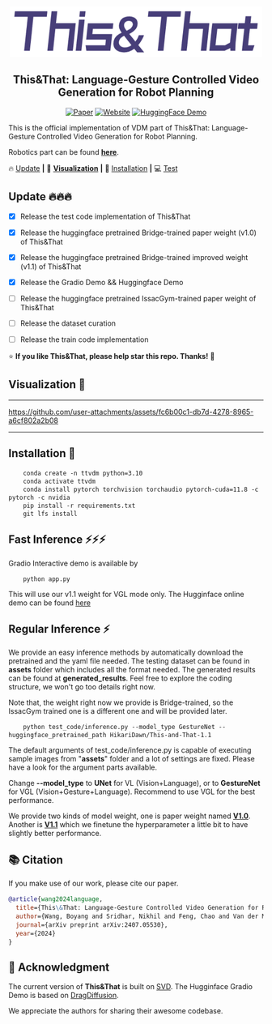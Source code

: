<p align="center">
  <img src="__assets__/ThisThat_logo.png" height=100>
</p>
<div align="center">

## This&That: Language-Gesture Controlled Video Generation for Robot Planning
    
[![Paper](https://img.shields.io/badge/arXiv-Paper-b31b1b?logo=arxiv&logoColor=white)](http://arxiv.org/abs/2407.05530)
[![Website](https://img.shields.io/badge/Project-Website-pink?logo=googlechrome&logoColor=white)](https://cfeng16.github.io/this-and-that/)
[![HuggingFace Demo](https://img.shields.io/badge/🤗%20HuggingFace-Demo-yellow)](https://huggingface.co/spaces/HikariDawn/This-and-That)
    
</div>

This is the official implementation of VDM part of This&amp;That: Language-Gesture Controlled Video Generation for Robot Planning. 

Robotics part can be found [**here**](https://github.com/cfeng16/this-and-that).
    


🔥 [Update](#Update) **|** 👀 [**Visualization**](#Visualization)  **|** 🔧 [Installation](#installation) **|** 💻 [Test](#fast_inference) 


## <a name="Update"></a>Update 🔥🔥🔥
- [x] Release the test code implementation of This&That 
- [x] Release the huggingface pretrained Bridge-trained paper weight (v1.0) of This&That 
- [x] Release the huggingface pretrained Bridge-trained improved weight (v1.1) of This&That 
- [x] Release the Gradio Demo && Huggingface Demo
- [ ] Release the huggingface pretrained IssacGym-trained paper weight of This&That 
- [ ] Release the dataset curation
- [ ] Release the train code implementation



:star: **If you like This&That, please help star this repo. Thanks!** :hugs:


## <a name="Visualization"></a> Visualization 👀
---

https://github.com/user-attachments/assets/fc6b00c1-db7d-4278-8965-a6cf802a2b08

---


## <a name="installation"></a> Installation 🔧
```
    conda create -n ttvdm python=3.10
    conda activate ttvdm
    conda install pytorch torchvision torchaudio pytorch-cuda=11.8 -c pytorch -c nvidia
    pip install -r requirements.txt
    git lfs install
```

## <a name="fast_inference"></a> Fast Inference ⚡⚡⚡
Gradio Interactive demo is available by 
```shell
    python app.py
```
This will use our v1.1 weight for VGL mode only.
The Hugginface online demo can be found [here](https://huggingface.co/spaces/HikariDawn/This-and-That)


## <a name="regular_inference"></a> Regular Inference ⚡
We provide an easy inference methods by automatically download the pretrained and the yaml file needed.
The testing dataset can be found in **__assets__** folder which includes all the format needed. The generated results can be found at **generated_results**.
Feel free to explore the coding structure, we won't go too details right now.

Note that, the weight right now we provide is Bridge-trained, so the IssacGym trained one is a different one and will be provided later.

```shell
    python test_code/inference.py --model_type GestureNet --huggingface_pretrained_path HikariDawn/This-and-That-1.1
```

The default arguments of test_code/inference.py is capable of executing sample images from "__assets__" folder and a lot of settings are fixed. 
Please have a look for the argument parts available. 

Change **--model_type** to **UNet** for VL (Vision+Language), or to **GestureNet** for VGL (Vision+Gesture+Language). Recommend to use VGL for the best performance.

We provide two kinds of model weight, one is paper weight named [**V1.0**](https://huggingface.co/HikariDawn/This-and-That-1.0). Another is [**V1.1**](https://huggingface.co/HikariDawn/This-and-That-1.1) which we finetune the hyperparameter a little bit to have slightly better performance.






## :books: Citation
If you make use of our work, please cite our paper.
```bibtex
@article{wang2024language,
  title={This\&That: Language-Gesture Controlled Video Generation for Robot Planning},
  author={Wang, Boyang and Sridhar, Nikhil and Feng, Chao and Van der Merwe, Mark and Fishman, Adam and Fazeli, Nima and Park, Jeong Joon},
  journal={arXiv preprint arXiv:2407.05530},
  year={2024}
}
```

## 🤗 Acknowledgment
The current version of **This&That** is built on [SVD](https://huggingface.co/stabilityai/stable-video-diffusion-img2vid).
The Hugginface Gradio Demo is based on [DragDiffusion](https://github.com/Yujun-Shi/DragDiffusion).

We appreciate the authors for sharing their awesome codebase.

